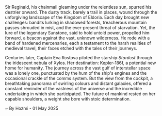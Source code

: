 
Sir Reginald, his chainmail gleaming under the relentless sun, spurred his destrier onward.  The dusty track, barely a trail in places, wound through the unforgiving landscape of the Kingdom of Eldoria.  Each day brought new challenges: bandits lurking in shadowed forests, treacherous mountain passes shrouded in mist, and the ever-present threat of starvation. Yet, the lure of the legendary Sunstone, said to hold untold power, propelled him forward, a beacon against the vast, unknown wilderness.  He rode with a band of hardened mercenaries, each a testament to the harsh realities of medieval travel, their faces etched with the tales of their journeys.

Centuries later, Captain Eva Rostova piloted the starship *Stardust* through the iridescent nebula of Xylos.  Her destination: Kepler-186f, a potential new home for humanity.  The journey across the vast gulf of interstellar space was a lonely one, punctuated by the hum of the ship's engines and the occasional crackle of the comms system.  But the view from the cockpit, a breathtaking panorama of swirling colours and distant galaxies, offered a constant reminder of the vastness of the universe and the incredible undertaking in which she participated.  The future of mankind rested on her capable shoulders, a weight she bore with stoic determination.

~ By Hozmi - 01 May 2025
